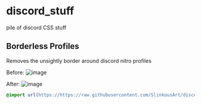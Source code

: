# discord_stuff
pile of discord CSS stuff


## Borderless Profiles
Removes the unsightly border around discord nitro profiles

Before:
![image](https://github.com/SlinkousArt/discord_stuff/assets/83504509/855cad1f-ad7f-4ee2-a0be-6384b307bf18)

After:
![image](https://github.com/SlinkousArt/discord_stuff/assets/83504509/10c53fdb-7c24-4ab7-99a9-e11178b65a1b)

```css
@import url(https://https://raw.githubusercontent.com/SlinkousArt/discord_stuff/main/borderlessProfile.css);
```
